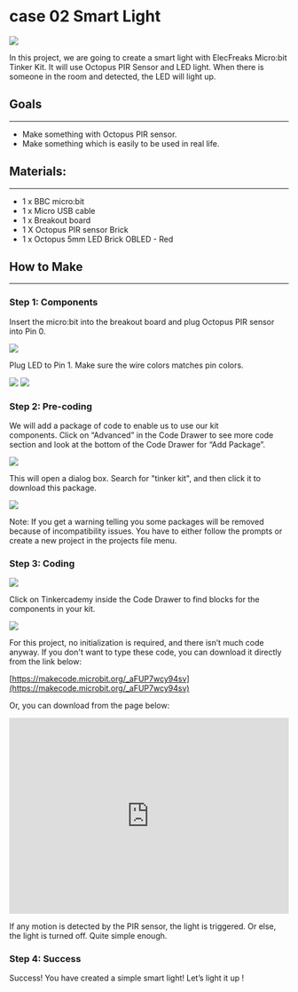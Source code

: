 # case 02 Smart Light 

![](./images/hEALUQr.jpg)  

In this project, we are going to create a smart light with ElecFreaks Micro:bit Tinker Kit. It will use Octopus PIR Sensor and LED light. When there is someone in the room and detected, the LED will light up. 


## Goals
---

- Make something with Octopus PIR sensor.
- Make something which is easily to be used in real life.


## Materials:    
---
- 1 x BBC micro:bit
- 1 x Micro USB cable
- 1 x Breakout board
- 1 X Octopus PIR sensor Brick
- 1 x Octopus 5mm LED Brick OBLED - Red


## How to Make
---

### Step 1: Components

Insert the micro:bit into the breakout board and plug Octopus PIR sensor into Pin 0.

![](./images/y4rPaD2.jpg)

Plug LED to Pin 1. Make sure the wire colors matches pin colors.

![](./images/f2mpSkX.jpg)
![](./images/ZhIpbTH.jpg)

### Step 2: Pre-coding

We will add a package of code to enable us to use our kit components. Click on “Advanced” in the Code Drawer to see more code section and look at the bottom of the Code Drawer for “Add Package”.

![](./images/EbsfYUB.jpg)

This will open a dialog box. Search for "tinker kit", and then click it to download this package.

![](./images/Ry7hl2a.png)

Note: If you get a warning telling you some packages will be removed because of incompatibility issues. You have to either follow the prompts or create a new project in the projects file menu.

### Step 3: Coding

![](./images/LXlAX9g.jpg)

Click on Tinkercademy inside the Code Drawer to find blocks for the components in your kit.

![](./images/LzcSQ8M.jpg)

For this project, no initialization is required, and there isn’t much code anyway.
If you don't want to type these code, you can download it directly from the link below:

[https://makecode.microbit.org/_aFUP7wcy94sv](https://makecode.microbit.org/_aFUP7wcy94sv)

Or, you can download from the page below:

<div style="position:relative;height:0;padding-bottom:70%;overflow:hidden;"><iframe style="position:absolute;top:0;left:0;width:100%;height:100%;" src="https://makecode.microbit.org/#pub:_aFUP7wcy94sv" frameborder="0" sandbox="allow-popups allow-forms allow-scripts allow-same-origin"></iframe></div>

If any motion is detected by the PIR sensor, the light is triggered. Or else, the light is turned off. Quite simple enough.

### Step 4: Success

Success! You have created a simple smart light! Let’s light it up !
